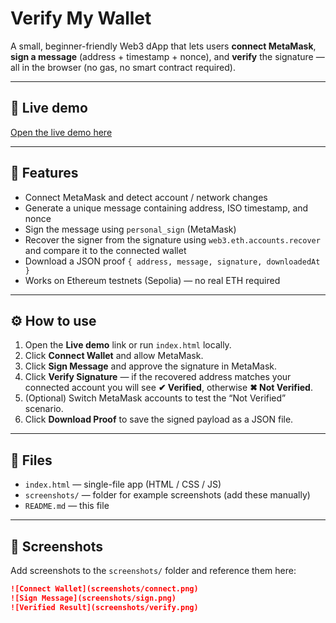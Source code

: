 # Verify My Wallet

A small, beginner-friendly Web3 dApp that lets users **connect MetaMask**, **sign a message** (address + timestamp + nonce), and **verify** the signature — all in the browser (no gas, no smart contract required).

---

## 🔗 Live demo
[Open the live demo here](verify-my-wallet-murex.vercel.app)

---

## 🧾 Features
- Connect MetaMask and detect account / network changes  
- Generate a unique message containing address, ISO timestamp, and nonce  
- Sign the message using `personal_sign` (MetaMask)  
- Recover the signer from the signature using `web3.eth.accounts.recover` and compare it to the connected wallet  
- Download a JSON proof `{ address, message, signature, downloadedAt }`  
- Works on Ethereum testnets (Sepolia) — no real ETH required

---

## ⚙️ How to use
1. Open the **Live demo** link or run `index.html` locally.  
2. Click **Connect Wallet** and allow MetaMask.  
3. Click **Sign Message** and approve the signature in MetaMask.  
4. Click **Verify Signature** — if the recovered address matches your connected account you will see **✔ Verified**, otherwise **✖ Not Verified**.  
5. (Optional) Switch MetaMask accounts to test the “Not Verified” scenario.  
6. Click **Download Proof** to save the signed payload as a JSON file.

---

## 🧩 Files
- `index.html` — single-file app (HTML / CSS / JS)  
- `screenshots/` — folder for example screenshots (add these manually)  
- `README.md` — this file

---

## 📸 Screenshots
Add screenshots to the `screenshots/` folder and reference them here:

```md
![Connect Wallet](screenshots/connect.png)
![Sign Message](screenshots/sign.png)
![Verified Result](screenshots/verify.png)
